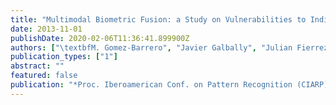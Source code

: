 ```yaml
---
title: "Multimodal Biometric Fusion: a Study on Vulnerabilities to Indirect Attacks"
date: 2013-11-01
publishDate: 2020-02-06T11:36:41.899900Z
authors: ["\textbfM. Gomez-Barrero", "Javier Galbally", "Julian Fierrez", "Javier Ortega-Garcia"]
publication_types: ["1"]
abstract: ""
featured: false
publication: "*Proc. Iberoamerican Conf. on Pattern Recognition (CIARP)*"
---
```


